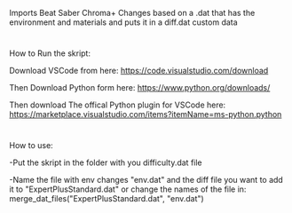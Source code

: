 
Imports Beat Saber Chroma+ Changes based on a .dat that has the environment and materials and puts it in a diff.dat custom data

 #

How to Run the skript:

Download VSCode from here: https://code.visualstudio.com/download  

Then Download Python form here: https://www.python.org/downloads/  

Then download The offical Python plugin for VSCode here: https://marketplace.visualstudio.com/items?itemName=ms-python.python

# 

How to use:

-Put the skript in the folder with you difficulty.dat file 

-Name the file with env changes "env.dat" and the diff file you want to add it to "ExpertPlusStandard.dat" or change the names of the file in: merge_dat_files("ExpertPlusStandard.dat", "env.dat")
